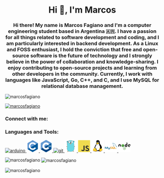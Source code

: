 <h1 align="center">Hi 👋, I'm Marcos</h1>
<h3 align="center">Hi there! My name is Marcos Fagiano and I'm a computer engineering student based in Argentina 🇦🇷. I have a passion for all things related to software development and coding, and I am particularly interested in backend development. As a Linux and FOSS enthusiast, I hold the conviction that free and open-source software is the future of technology and I strongly believe in the power of collaboration and knowledge-sharing. I enjoy contributing to open-source projects and learning from other developers in the community. Currently, I work with languages like JavaScript, Go, C++, and C, and I use MySQL for relational database management.</h3>

<p align="left"> <img src="https://komarev.com/ghpvc/?username=marcosfagiano&label=Profile%20views&color=0e75b6&style=flat" alt="marcosfagiano" /> </p>

<p align="left"> <a href="https://github.com/ryo-ma/github-profile-trophy"><img src="https://github-profile-trophy.vercel.app/?username=marcosfagiano" alt="marcosfagiano" /></a> </p>

<h3 align="left">Connect with me:</h3>
<p align="left">
</p>

<h3 align="left">Languages and Tools:</h3>
<p align="left"> <a href="https://www.arduino.cc/" target="_blank" rel="noreferrer"> <img src="https://cdn.worldvectorlogo.com/logos/arduino-1.svg" alt="arduino" width="40" height="40"/> </a> <a href="https://www.cprogramming.com/" target="_blank" rel="noreferrer"> <img src="https://raw.githubusercontent.com/devicons/devicon/master/icons/c/c-original.svg" alt="c" width="40" height="40"/> </a> <a href="https://www.w3schools.com/cpp/" target="_blank" rel="noreferrer"> <img src="https://raw.githubusercontent.com/devicons/devicon/master/icons/cplusplus/cplusplus-original.svg" alt="cplusplus" width="40" height="40"/> </a> <a href="https://git-scm.com/" target="_blank" rel="noreferrer"> <img src="https://www.vectorlogo.zone/logos/git-scm/git-scm-icon.svg" alt="git" width="40" height="40"/> </a> <a href="https://golang.org" target="_blank" rel="noreferrer"> <img src="https://raw.githubusercontent.com/devicons/devicon/master/icons/go/go-original.svg" alt="go" width="40" height="40"/> </a> <a href="https://developer.mozilla.org/en-US/docs/Web/JavaScript" target="_blank" rel="noreferrer"> <img src="https://raw.githubusercontent.com/devicons/devicon/master/icons/javascript/javascript-original.svg" alt="javascript" width="40" height="40"/> </a> <a href="https://www.linux.org/" target="_blank" rel="noreferrer"> <img src="https://raw.githubusercontent.com/devicons/devicon/master/icons/linux/linux-original.svg" alt="linux" width="40" height="40"/> </a> <a href="https://www.mysql.com/" target="_blank" rel="noreferrer"> <img src="https://raw.githubusercontent.com/devicons/devicon/master/icons/mysql/mysql-original-wordmark.svg" alt="mysql" width="40" height="40"/> </a> <a href="https://nodejs.org" target="_blank" rel="noreferrer"> <img src="https://raw.githubusercontent.com/devicons/devicon/master/icons/nodejs/nodejs-original-wordmark.svg" alt="nodejs" width="40" height="40"/> </a> </p>

<p><img align="left" src="https://github-readme-stats.vercel.app/api/top-langs?username=marcosfagiano&show_icons=true&locale=en&layout=compact" alt="marcosfagiano" /></p>

<p>&nbsp;<img align="center" src="https://github-readme-stats.vercel.app/api?username=marcosfagiano&show_icons=true&locale=en" alt="marcosfagiano" /></p>

<p><img align="center" src="https://github-readme-streak-stats.herokuapp.com/?user=marcosfagiano&" alt="marcosfagiano" /></p>

